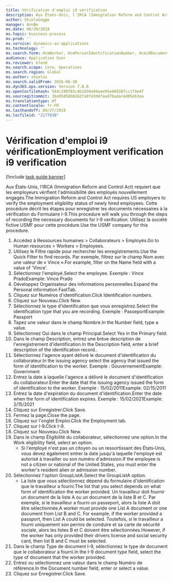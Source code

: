 ```yaml
---
title: Vérification d'emploi i9 vérification
description: Aux États-Unis, l'IRCA (Immigration Reform and Control Act) requiert que les employeurs vérifient l'admissibilité des employés nouvellement engagés.
author: ShielaSogge
manager: AnnBe
ms.date: 08/29/2018
ms.topic: business-process
ms.prod: ''
ms.service: dynamics-ax-applications
ms.technology: ''
ms.search.form: HcmWorker, HcmPersonIdentificationNumber, Hcmi9Document
audience: Application User
ms.reviewer: kfend
ms.search.scope: Core, Operations
ms.search.region: Global
ms.author: shielas
ms.search.validFrom: 2016-06-30
ms.dyn365.ops.version: Version 7.0.0
ms.openlocfilehash: 544c298f83c4b1838a94aee95ed6038fcc1f4e4f
ms.sourcegitcommit: 3ba95d50b8262fa0f43d4faad76adac4d05eb3ea
ms.translationtype: HT
ms.contentlocale: fr-FR
ms.lasthandoff: 09/27/2019
ms.locfileid: "2177838"
---
```

# <a name="employment-verification-i9-verification"></a><span data-ttu-id="b45e7-103">Vérification d'emploi i9 vérification</span><span class="sxs-lookup"><span data-stu-id="b45e7-103">Employment verification i9 verification</span></span>

[!include [task guide banner](../../../includes/task-guide-banner.md)]

<span data-ttu-id="b45e7-104">Aux États-Unis, l'IRCA (Immigration Reform and Control Act) requiert que les employeurs vérifient l'admissibilité des employés nouvellement engagés.</span><span class="sxs-lookup"><span data-stu-id="b45e7-104">The Immigration Reform and Control Act requires US employers to verify the employment eligibility status of newly hired employees.</span></span> <span data-ttu-id="b45e7-105">Cette procédure décrit les étapes pour enregistrer les documents nécessaires à la vérification du Formulaire I-9.</span><span class="sxs-lookup"><span data-stu-id="b45e7-105">This procedure will walk you through the steps of recording the necessary documents for I-9 verification.</span></span> <span data-ttu-id="b45e7-106">Utilisez la société fictive USMF pour cette procédure.</span><span class="sxs-lookup"><span data-stu-id="b45e7-106">Use the USMF company for this procedure.</span></span>

1. <span data-ttu-id="b45e7-107">Accédez à Ressources humaines > Collaborateurs > Employés.</span><span class="sxs-lookup"><span data-stu-id="b45e7-107">Go to Human resources > Workers > Employees.</span></span>
2. <span data-ttu-id="b45e7-108">Utilisez le Filtre rapide pour rechercher les enregistrements.</span><span class="sxs-lookup"><span data-stu-id="b45e7-108">Use the Quick Filter to find records.</span></span> <span data-ttu-id="b45e7-109">Par exemple, filtrez sur le champ Nom avec une valeur de « Vince ».</span><span class="sxs-lookup"><span data-stu-id="b45e7-109">For example, filter on the Name field with a value of 'Vince'.</span></span>
3. <span data-ttu-id="b45e7-110">Sélectionnez l'employé.</span><span class="sxs-lookup"><span data-stu-id="b45e7-110">Select the employee.</span></span> <span data-ttu-id="b45e7-111">Exemple : Vince Prado</span><span class="sxs-lookup"><span data-stu-id="b45e7-111">Example: Vince Prado</span></span>
4. <span data-ttu-id="b45e7-112">Développez Organisateur des informations personnelles.</span><span class="sxs-lookup"><span data-stu-id="b45e7-112">Expand the Personal information FastTab.</span></span>
5. <span data-ttu-id="b45e7-113">Cliquez sur Numéros d'identification.</span><span class="sxs-lookup"><span data-stu-id="b45e7-113">Click Identification numbers.</span></span>
6. <span data-ttu-id="b45e7-114">Cliquez sur Nouveau.</span><span class="sxs-lookup"><span data-stu-id="b45e7-114">Click New.</span></span>
7. <span data-ttu-id="b45e7-115">Sélectionnez le type d'identification que vous enregistrez.</span><span class="sxs-lookup"><span data-stu-id="b45e7-115">Select the identification type that you are recording.</span></span> <span data-ttu-id="b45e7-116">Exemple : Passeport</span><span class="sxs-lookup"><span data-stu-id="b45e7-116">Example: Passport</span></span>
8. <span data-ttu-id="b45e7-117">Tapez une valeur dans le champ Nombre.</span><span class="sxs-lookup"><span data-stu-id="b45e7-117">In the Number field, type a value.</span></span>
9. <span data-ttu-id="b45e7-118">Sélectionnez Oui dans le champ Principal.</span><span class="sxs-lookup"><span data-stu-id="b45e7-118">Select Yes in the Primary field.</span></span>
10. <span data-ttu-id="b45e7-119">Dans le champ Description, entrez une brève description de l'enregistrement d'identification.</span><span class="sxs-lookup"><span data-stu-id="b45e7-119">In the Description field, enter a brief description of the identification record..</span></span>
11. <span data-ttu-id="b45e7-120">Sélectionnez l'agence ayant délivré le document d'identification du collaborateur.</span><span class="sxs-lookup"><span data-stu-id="b45e7-120">In the issuing agency select the agency that issued the form of identification to the worker.</span></span> <span data-ttu-id="b45e7-121">Exemple : Gouvernement</span><span class="sxs-lookup"><span data-stu-id="b45e7-121">Example: Government</span></span>
12. <span data-ttu-id="b45e7-122">Entrez la date à laquelle l'agence a délivré le document d'identification du collaborateur.</span><span class="sxs-lookup"><span data-stu-id="b45e7-122">Enter the date that the issuing agency issued the form of identification to the worker.</span></span> <span data-ttu-id="b45e7-123">Exemple : 15/02/2011</span><span class="sxs-lookup"><span data-stu-id="b45e7-123">Example: 02/15/2011</span></span>
13. <span data-ttu-id="b45e7-124">Entrez la date d'expiration du document d'identification.</span><span class="sxs-lookup"><span data-stu-id="b45e7-124">Enter the date when the form of identification expires.</span></span> <span data-ttu-id="b45e7-125">Exemple : 15/02/2021</span><span class="sxs-lookup"><span data-stu-id="b45e7-125">Example: 2/15/2021</span></span>
14. <span data-ttu-id="b45e7-126">Cliquez sur Enregistrer.</span><span class="sxs-lookup"><span data-stu-id="b45e7-126">Click Save.</span></span>
15. <span data-ttu-id="b45e7-127">Fermez la page.</span><span class="sxs-lookup"><span data-stu-id="b45e7-127">Close the page.</span></span>
16. <span data-ttu-id="b45e7-128">Cliquez sur l'onglet Emploi.</span><span class="sxs-lookup"><span data-stu-id="b45e7-128">Click the Employment tab.</span></span>
17. <span data-ttu-id="b45e7-129">Cliquez sur I-9.</span><span class="sxs-lookup"><span data-stu-id="b45e7-129">Click I-9.</span></span>
18. <span data-ttu-id="b45e7-130">Cliquez sur Nouveau.</span><span class="sxs-lookup"><span data-stu-id="b45e7-130">Click New.</span></span>
19. <span data-ttu-id="b45e7-131">Dans le champ Éligibilité du collaborateur, sélectionnez une option.</span><span class="sxs-lookup"><span data-stu-id="b45e7-131">In the Work eligibility field, select an option.</span></span>
    * <span data-ttu-id="b45e7-132">Si l'employé n'est pas un citoyen ou un ressortissant des États‑Unis, vous devez également entrer la date jusqu'à laquelle l'employé est autorisé à travailler ou son numéro d'admission.</span><span class="sxs-lookup"><span data-stu-id="b45e7-132">If the employee is not a citizen or national of the United States, you must enter the worker's resident alien or admission number.</span></span>  
20. <span data-ttu-id="b45e7-133">Sélectionnez l'option GroupListA.</span><span class="sxs-lookup"><span data-stu-id="b45e7-133">Select the GroupListA option.</span></span>
    * <span data-ttu-id="b45e7-134">La liste que vous sélectionnez dépend du formulaire d'identification que le travailleur a fourni.</span><span class="sxs-lookup"><span data-stu-id="b45e7-134">The list that you select depends on what form of identification the worker provided.</span></span> <span data-ttu-id="b45e7-135">Un travailleur doit fournir un document de la liste A ou un document de la liste B et C. Par exemple, si le travailleur a fourni un passeport, alors la liste A doit être sélectionnée.</span><span class="sxs-lookup"><span data-stu-id="b45e7-135">A worker must provide one List A document or one document from List B and C. For example, if the worker provided a passport, then List A could be selected.</span></span> <span data-ttu-id="b45e7-136">Toutefois, si le travailleur a fourni uniquement son permis de conduire et sa carte de sécurité sociale, alors les listes B et C doivent être sélectionnées.</span><span class="sxs-lookup"><span data-stu-id="b45e7-136">However, if the worker has only provided their drivers license and social security card, then list B and C must be selected.</span></span>  
21. <span data-ttu-id="b45e7-137">Dans le champ Type de document I-9, sélectionnez le type de document que le collaborateur a fourni.</span><span class="sxs-lookup"><span data-stu-id="b45e7-137">In the I-9 document type field, select the type of document that the worker provided.</span></span>
22. <span data-ttu-id="b45e7-138">Entrez ou sélectionnez une valeur dans le champ Numéro de référence.</span><span class="sxs-lookup"><span data-stu-id="b45e7-138">In the Document number field, enter or select a value.</span></span>
23. <span data-ttu-id="b45e7-139">Cliquez sur Enregistrer.</span><span class="sxs-lookup"><span data-stu-id="b45e7-139">Click Save.</span></span>

